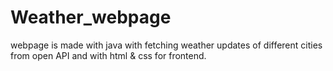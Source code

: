 # Weather_webpage
webpage is made with java with fetching weather updates of different cities from open API and with html &amp; css for frontend.
